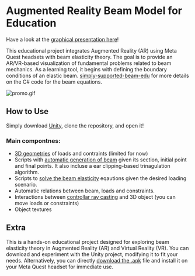 # Augmented Reality Beam Model for Education

Have a look at the [graphical presentation here](https://multi2mech.github.io/AR-simply-supported-beam-edu/)!

This educational project integrates Augmented Reality (AR) using Meta Quest headsets with beam elasticity theory. The goal is to provide an AR/VR-based visualization of fundamental problems related to beam mechanics. As a learning tool, it begins with defining the boundary conditions of an elastic beam. [simply-supported-beam-edu](https://github.com/multi2mech/simply-supported-beam-edu) for more details on the C# code for the beam equations.

![promo.gif](https://github.com/multi2mech/AR-simply-supported-beam-edu/blob/main/docs/promo.gif?raw=true)

## How to Use

Simply download [Unity](https://unity.com/download), clone the repository, and open it!

### Main compontnes:

- [3D geometries](Assets/my3Dgeometries/) of loads and contraints (limited for now)
- Scripts with [automatic generation of beam](Assets/myScriptsBeam/meshGenerator.cs) given its section, initial point and final points. It also incluse a ear clipping-based trinagulation algorithm.
- Scripts to [solve the beam elasticity](Assets/myScriptsBeam/StructuralSolver.cs) eqautions given the desired loading scenario.
- Automatic relations between beam, loads and constraints.
- Interactions between [controllar ray casting](Assets/myScriptsInteractions/) and 3D object (you can move loads or constraints)
- Object textures

## Extra

This is a hands-on educational project designed for exploring beam elasticity theory in Augmented Reality (AR) and Virtual Reality (VR). You can download and experiment with the Unity project, modifying it to fit your needs. Alternatively, you can directly [download the .apk](https://github.com/multi2mech/AR-simply-supported-beam-edu/releases) file and install it on your Meta Quest headset for immediate use.
